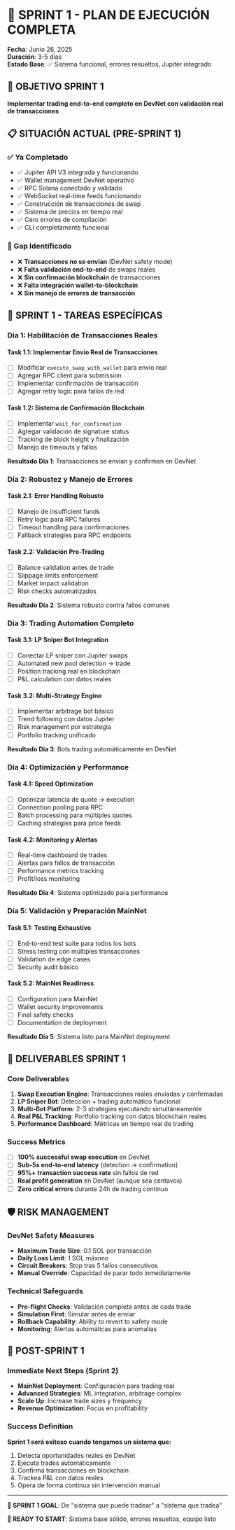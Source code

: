 # 🚀 SPRINT 1 - PLAN DE EJECUCIÓN COMPLETA
**Fecha**: Junio 26, 2025  
**Duración**: 3-5 días  
**Estado Base**: ✅ Sistema funcional, errores resueltos, Jupiter integrado

## 🎯 OBJETIVO SPRINT 1
**Implementar trading end-to-end completo en DevNet con validación real de transacciones**

## 📋 SITUACIÓN ACTUAL (PRE-SPRINT 1)

### ✅ Ya Completado
- ✅ Jupiter API V3 integrada y funcionando
- ✅ Wallet management DevNet operativo  
- ✅ RPC Solana conectado y validado
- ✅ WebSocket real-time feeds funcionando
- ✅ Construcción de transacciones de swap
- ✅ Sistema de precios en tiempo real
- ✅ Cero errores de compilación
- ✅ CLI completamente funcional

### 🎯 Gap Identificado
- ❌ **Transacciones no se envían** (DevNet safety mode)
- ❌ **Falta validación end-to-end** de swaps reales
- ❌ **Sin confirmación blockchain** de transacciones
- ❌ **Falta integración wallet-to-blockchain**
- ❌ **Sin manejo de errores de transacción**

## 🚧 SPRINT 1 - TAREAS ESPECÍFICAS

### **Día 1: Habilitación de Transacciones Reales**

#### Task 1.1: Implementar Envío Real de Transacciones
- [ ] Modificar `execute_swap_with_wallet` para envío real
- [ ] Agregar RPC client para submission
- [ ] Implementar confirmación de transacción
- [ ] Agregar retry logic para fallos de red

#### Task 1.2: Sistema de Confirmación Blockchain
- [ ] Implementar `wait_for_confirmation`
- [ ] Agregar validación de signature status
- [ ] Tracking de block height y finalización
- [ ] Manejo de timeouts y fallos

**Resultado Día 1**: Transacciones se envían y confirman en DevNet

### **Día 2: Robustez y Manejo de Errores**

#### Task 2.1: Error Handling Robusto
- [ ] Manejo de insufficient funds
- [ ] Retry logic para RPC failures  
- [ ] Timeout handling para confirmaciones
- [ ] Fallback strategies para RPC endpoints

#### Task 2.2: Validación Pre-Trading
- [ ] Balance validation antes de trade
- [ ] Slippage limits enforcement
- [ ] Market impact validation
- [ ] Risk checks automatizados

**Resultado Día 2**: Sistema robusto contra fallos comunes

### **Día 3: Trading Automation Completo**

#### Task 3.1: LP Sniper Bot Integration
- [ ] Conectar LP sniper con Jupiter swaps
- [ ] Automated new pool detection → trade
- [ ] Position tracking real en blockchain
- [ ] P&L calculation con datos reales

#### Task 3.2: Multi-Strategy Engine
- [ ] Implementar arbitrage bot básico
- [ ] Trend following con datos Jupiter
- [ ] Risk management por estrategia
- [ ] Portfolio tracking unificado

**Resultado Día 3**: Bots trading automáticamente en DevNet

### **Día 4: Optimización y Performance**

#### Task 4.1: Speed Optimization
- [ ] Optimizar latencia de quote → execution
- [ ] Connection pooling para RPC
- [ ] Batch processing para múltiples quotes
- [ ] Caching strategies para price feeds

#### Task 4.2: Monitoring y Alertas
- [ ] Real-time dashboard de trades
- [ ] Alertas para fallos de transacción
- [ ] Performance metrics tracking
- [ ] Profit/loss monitoring

**Resultado Día 4**: Sistema optimizado para performance

### **Día 5: Validación y Preparación MainNet**

#### Task 5.1: Testing Exhaustivo
- [ ] End-to-end test suite para todos los bots
- [ ] Stress testing con múltiples transacciones
- [ ] Validation de edge cases
- [ ] Security audit básico

#### Task 5.2: MainNet Readiness
- [ ] Configuration para MainNet
- [ ] Wallet security improvements
- [ ] Final safety checks
- [ ] Documentation de deployment

**Resultado Día 5**: Sistema listo para MainNet deployment

## 🎯 DELIVERABLES SPRINT 1

### **Core Deliverables**
1. **Swap Execution Engine**: Transacciones reales enviadas y confirmadas
2. **LP Sniper Bot**: Detección + trading automático funcional
3. **Multi-Bot Platform**: 2-3 strategies ejecutando simultáneamente
4. **Real P&L Tracking**: Portfolio tracking con datos blockchain reales
5. **Performance Dashboard**: Métricas en tiempo real de trading

### **Success Metrics**
- [ ] **100% successful swap execution** en DevNet
- [ ] **Sub-5s end-to-end latency** (detection → confirmation)
- [ ] **95%+ transaction success rate** sin fallos de red
- [ ] **Real profit generation** en DevNet (aunque sea centavos)
- [ ] **Zero critical errors** durante 24h de trading continuo

## 🛡️ RISK MANAGEMENT

### **DevNet Safety Measures**
- **Maximum Trade Size**: 0.1 SOL por transacción
- **Daily Loss Limit**: 1 SOL máximo
- **Circuit Breakers**: Stop tras 5 fallos consecutivos
- **Manual Override**: Capacidad de parar todo inmediatamente

### **Technical Safeguards**
- **Pre-flight Checks**: Validación completa antes de cada trade
- **Simulation First**: Simular antes de enviar
- **Rollback Capability**: Ability to revert to safety mode
- **Monitoring**: Alertas automáticas para anomalías

## 🚀 POST-SPRINT 1

### **Immediate Next Steps (Sprint 2)**
- **MainNet Deployment**: Configuración para trading real
- **Advanced Strategies**: ML integration, arbitrage complex
- **Scale Up**: Increase trade sizes y frequency
- **Revenue Optimization**: Focus en profitability

### **Success Definition**
**Sprint 1 será exitoso cuando tengamos un sistema que:**
1. Detecta oportunidades reales en DevNet
2. Ejecuta trades automáticamente
3. Confirma transacciones en blockchain
4. Trackea P&L con datos reales
5. Opera de forma continua sin intervención manual

---

**🎯 SPRINT 1 GOAL**: De "sistema que puede tradear" a "sistema que tradea" 

**🚀 READY TO START**: Sistema base sólido, errores resueltos, equipo listo
